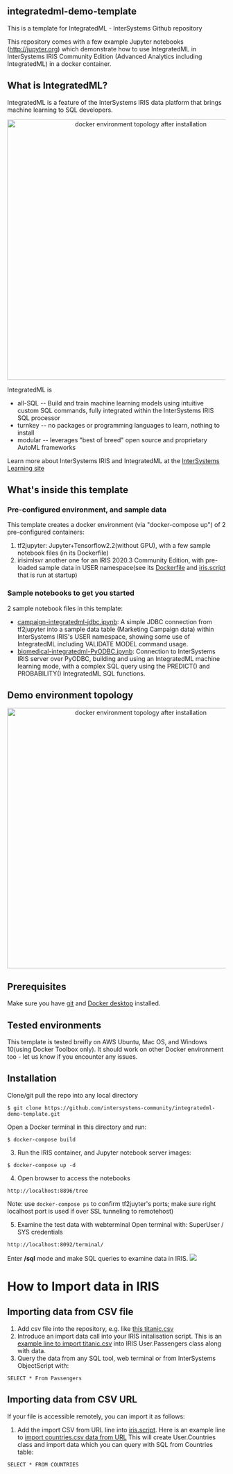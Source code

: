 ## integratedml-demo-template
This is a template for IntegratedML - InterSystems Github repository

This repository comes with a few example Jupyter notebooks (http://jupyter.org) which demonstrate how to use IntegratedML in InterSystems IRIS Community Edition (Advanced Analytics including IntegratedML) in a docker container.

## What is IntegratedML?
IntegratedML is a feature of the InterSystems IRIS data platform that brings machine learning to SQL developers.
<p align="center">
  <img src="https://raw.githubusercontent.com/intersystems-community/integratedml-demo-template/master/integratedml_overview.PNG" width="600" title="docker environment topology after installation">
</p>

IntegratedML is
- all-SQL -- Build and train machine learning models using intuitive custom SQL commands, fully integrated within the InterSystems IRIS SQL processor
- turnkey -- no packages or programming languages to learn, nothing to install
- modular -- leverages "best of breed" open source and proprietary AutoML frameworks

Learn more about InterSystems IRIS and IntegratedML at the [InterSystems Learning site](https://learning.intersystems.com/course/view.php?name=Learn%20IntegratedML)

## What's inside this template

### Pre-configured environment, and sample data
This template creates a docker environment (via "docker-compose up") of 2 pre-configured containers:
  1. tf2jupyter: Jupyter+Tensorflow2.2(without GPU), with a few sample notebook files (in its Dockerfile)
  2. irisimlsvr another one for an IRIS 2020.3 Community Edition, with pre-loaded sample data in USER namespace(see its [Dockerfile](iris-aa-server/Dockerfile) and [iris.script](iris-aa-server/iris.script) that is run at startup)

### Sample notebooks to get you started
2 sample notebook files in this template:
- [campaign-integratedml-jdbc.ipynb](jupyter-samples/campaign-integratedml-jdbc.ipynb): A simple JDBC connection from tf2jupyter into a sample data table (Marketing Campaign data) within InterSystems IRIS's USER namespace, showing some use of IntegratedML including VALIDATE MODEL command usage.
- [biomedical-integratedml-PyODBC.ipynb](jupyter-samples/biomedical-integratedml-PyODBC.ipynb): Connection to InterSystems IRIS server over PyODBC, building and using an IntegratedML machine learning mode, with a complex SQL query using the PREDICT() and PROBABILITY() IntegratedML SQL functions.

## Demo environment topology
<p align="center">
  <img src="https://raw.githubusercontent.com/intersystems-community/integratedml-demo-template/master/environment_topology_demo_template.PNG" width="600" title="docker environment topology after installation">
</p>

## Prerequisites
Make sure you have [git](https://git-scm.com/book/en/v2/Getting-Started-Installing-Git) and [Docker desktop](https://www.docker.com/products/docker-desktop) installed.

## Tested environments
This template is tested breifly on AWS Ubuntu, Mac OS, and Windows 10(using Docker Toolbox only). It should work on other Docker environment too - let us know if you encounter any issues.

## Installation

Clone/git pull the repo into any local directory

```
$ git clone https://github.com/intersystems-community/integratedml-demo-template.git
```

Open a Docker terminal in this directory and run:

```
$ docker-compose build
```

3. Run the IRIS container, and Jupyter notebook server images:

```
$ docker-compose up -d
```

4. Open browser to access the notebooks

```
http://localhost:8896/tree
```
Note: use `docker-compose ps` to confirm tf2juyter's ports; make sure right localhost port is used if over SSL tunneling to remotehost)

5. Examine the test data with webterminal
Open terminal with: SuperUser / SYS credentials
```
http://localhost:8092/terminal/
```
Enter **/sql** mode and make SQL queries to examine data in IRIS.
![](https://github.com/evshvarov/integratedml-demo-template/blob/master/sql_demo.png?raw=true)

# How to Import data in IRIS 
## Importing data from CSV file
1. Add csv file into the repository, e.g. like [this titanic.csv](https://github.com/intersystems-community/integratedml-demo-template/blob/master/iris-aa-server/data/titanic.csv)
2. Introduce an import data call into your IRIS initalisation script.
This is an [example line to import titanic.csv](https://github.com/intersystems-community/integratedml-demo-template/blob/7feaffef0a47c7c46cc683d89bdbaedbce48071c/iris-aa-server/iris.script#L16) into IRIS User.Passengers class along with data.
3. Query the data from any SQL tool, web terminal or from InterSystems ObjectScript with:
```
SELECT * From Passengers
```
## Importing data from CSV URL
If your file is accessible remotely, you can import it as follows:
1. Add the import CSV from URL line into [iris.script](https://github.com/intersystems-community/integratedml-demo-template/blob/master/iris-aa-server/iris.script).
Here is an example line to [import countries.csv data from URL](https://github.com/intersystems-community/integratedml-demo-template/blob/7feaffef0a47c7c46cc683d89bdbaedbce48071c/iris-aa-server/iris.script#L17)
This will create User.Countries class and import data which you can query with SQL from Countries table:
```
SELECT * FROM COUNTRIES
```






